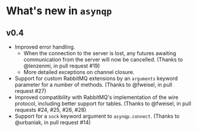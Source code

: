 What's new in `asynqp`
======================

v0.4
----

* Improved error handling.
  * When the connection to the server is lost, any futures awaiting communication
    from the server will now be cancelled.
    (Thanks to @lenzenmi, in pull request #19)
  * More detailed exceptions on channel closure.
* Support for custom RabbitMQ extensions by an `arguments` keyword parameter for a number of methods.
  (Thanks to @fweisel, in pull request #27)
* Improved compatibility with RabbitMQ's implementation of the
  wire protocol, including better support for tables.
  (Thanks to @fweisel, in pull requests #24, #25, #26, #28)
* Support for a `sock` keyword argument to `asynqp.connect`.
  (Thanks to @urbaniak, in pull request #14)

